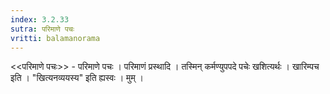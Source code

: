 ```yaml
---
index: 3.2.33
sutra: परिमाणे पचः
vritti: balamanorama
---
```


<<परिमाणे पचः>> - परिमाणे पचः । परिमाणं प्रस्थादि । तस्मिन् कर्मण्युपपदे पचेः खशित्यर्थः । खारिम्पच इति । "खित्यनव्ययस्य" इति ह्यस्वः । मुम् । 